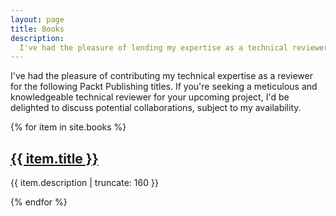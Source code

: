 ```yaml
---
layout: page
title: Books
description:
  I've had the pleasure of lending my expertise as a technical reviewer for these fantastic Packt Publishing titles.
---
```


I've had the pleasure of contributing my technical expertise as a reviewer for the following Packt Publishing titles. If you're seeking a meticulous and knowledgeable technical reviewer for your upcoming project, I'd be delighted to discuss potential collaborations, subject to my availability.

{% for item in site.books %}

<h2><a href="{{ item.url | prepend: site.baseurl }}">{{ item.title }}</a></h2>

<p class="post-excerpt">{{ item.description | truncate: 160 }}</p>

{% endfor %}  